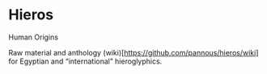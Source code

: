 # Hieros

Human Origins

Raw material and anthology (wiki)[https://github.com/pannous/hieros/wiki] for Egyptian and “international” hieroglyphics.

